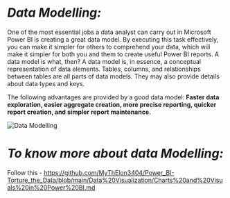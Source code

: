 # **_Data Modelling:_** 
One of the most essential jobs a data analyst can carry out in Microsoft Power BI is creating a great data model. By executing this task effectively, you can make it simpler for others to comprehend your data, which will make it simpler for both you and them to create useful Power BI reports. A data model is what, then? A data model is, in essence, a conceptual representation of data elements. Tables, columns, and relationships between tables are all parts of data models. They may also provide details about data types and keys.

The following advantages are provided by a good data model: **Faster data exploration, easier aggregate creation, more precise reporting, quicker report creation, and simpler report maintenance.**

![Data Modelling](https://learn.microsoft.com/en-us/power-bi/transform-model/media/desktop-modeling-view/modeling-view_05.png)

# _To know more about data Modelling:_ 
Follow this - https://github.com/MyThElon3404/Power_BI-Torture_the_Data/blob/main/Data%20Visualization/Charts%20and%20Visuals%20in%20Power%20BI.md
